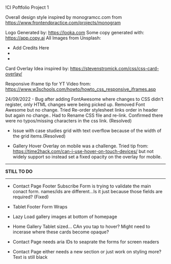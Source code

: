 !CI Poftfolio Project 1

Overall design style inspired by monogramcc.com from https://www.frontendpractice.com/projects/monogram

Logo Generated by: https://looka.com
Some copy generated with: https://app.copy.ai
All Images from Unsplash:

- Add Credits Here
-
-

Card Overlay Idea inspired by: https://stevenstromick.com/css/css-card-overlay/

Responsive iframe tip for YT Video from: https://www.w3schools.com/howto/howto_css_responsive_iframes.asp

24/09/2022 - Bug after adding FontAwesome where changes to CSS didn't register, only HTML changes were being picked up.
Removed Font Awesome but no change. Tried Re-order stylesheet links order in header but again no change..
Had to Rename CSS file and re-link. Confirmed there were no typos/missing characters in the css link. (Resolved)

- Issue with case studies grid with text overflow because of the width of the grid items.(Resolved)



- Gallery Hover Overlay on mobile was a challenge. Tried tip from:
https://time2hack.com/can-i-use-hover-on-touch-devices/ but not widely support so instead set a fixed opacity on the overlay for mobile.


***************************************
**************STILL TO DO**************
***************************************

- Contact Page Footer Subscribe Form is trying to validate the main conact form. names/ids are different...Is it just because those fields are required? (Fixed)

- Tablet Footer Form Wraps

- Lazy Load gallery images at bottom of homepage

- Home Gallery Tablet sized... CAn you tap to hover? Might need to incerase where these cards become opaque?
- Contact Page needs aria IDs to seaprate the forms for screen readers

- Contact Page either needs a new section or just work on styling more? Text is still black